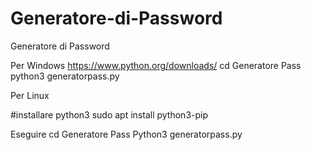# Generatore-di-Password
Generatore di Password

Per Windows 
https://www.python.org/downloads/
cd Generatore Pass
python3 generatorpass.py

Per Linux

#installare python3
sudo apt install python3-pip

Eseguire
cd Generatore Pass
Python3 generatorpass.py
